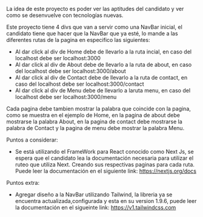 La idea de este proyecto es poder ver las aptitudes del candidato y ver como se desenvuelve con tecnologías nuevas.

Este proyecto tiene 4 divs que van a servir como una NavBar inicial, el candidato tiene que hacer que la NavBar que ya esté, lo mande a las diferentes rutas de la pagina en especifico las siguientes:

  - Al dar click al div de Home debe de llevarlo a la ruta incial, en caso del localhost debe ser localhost:3000
  - Al dar click al div de About debe de llevarlo a la ruta de about, en caso del localhost debe ser localhost:3000/about
  - Al dar click al div de Contact debe de llevarlo a la ruta de contact, en caso del localhost debe ser localhost:3000/contact
  - Al dar click al div de Menu debe de llevarlo a laruta menu, en caso del localhost debe ser localhost:3000/menu

Cada pagina debe tambien mostrar la palabra que coincide con la pagina, como se muestra en el ejemplo de Home, en la pagina de about debe mostrarse la palabra About, en la pagina de contact debe mostrarse la palabra de Contact y la pagina de menu debe mostrar la palabra Menu.

Puntos a considerar:
  - Se está utilizando el FrameWork para React conocido como Next Js, se espera que el candidato lea la documentación necesaria para utilizar el ruteo que utiliza Next. Creando sus respectivas paginas para cada ruta. Puede leer la documentación en el siguiente link: https://nextjs.org/docs

Puntos extra:
  - Agregar diseño a la NavBar utilizando Tailwind, la libreria ya se encuentra actualizada,configurada y esta en su version 1.9.6, puede leer la documentación en el sigueinte link: https://v1.tailwindcss.com
